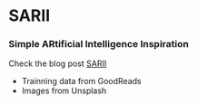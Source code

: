 # SARII
### Simple ARtificial Intelligence Inspiration

Check the blog post [SARII](https://roicort.github.io/artificial_intelligence/2019/05/20/SARII/)

* Trainning data from GoodReads
* Images from Unsplash
